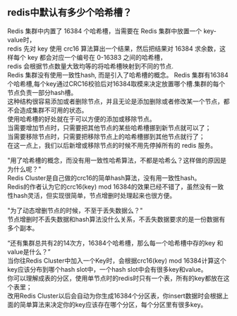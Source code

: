## redis中默认有多少个哈希槽？
Redis 集群中内置了 16384 个哈希槽，当需要在 Redis 集群中放置一个 key-value时，  
redis 先对 key 使用 crc16 算法算出一个结果，然后把结果对 16384 求余数，这样每个 key 都会对应一个编号在 0-16383 之间的哈希槽，  
redis 会根据节点数量大致均等的将哈希槽映射到不同的节点.  
Redis 集群没有使用一致性hash, 而是引入了哈希槽的概念。 
Redis 集群有16384个哈希槽,每个key通过CRC16校验后对16384取模来决定放置哪个槽.集群的每个节点负责一部分hash槽。  
这种结构很容易添加或者删除节点，并且无论是添加删除或者修改某一个节点，都不会造成集群不可用的状态。  
使用哈希槽的好处就在于可以方便的添加或移除节点。  
当需要增加节点时，只需要把其他节点的某些哈希槽挪到新节点就可以了；  
当需要移除节点时，只需要把移除节点上的哈希槽挪到其他节点就行了；  
在这一点上，我们以后新增或移除节点的时候不用先停掉所有的 redis 服务。  

"用了哈希槽的概念，而没有用一致性哈希算法，不都是哈希么？这样做的原因是为什么呢？"  
Redis Cluster是自己做的crc16的简单hash算法，没有用一致性hash。  
Redis的作者认为它的crc16(key) mod 16384的效果已经不错了，虽然没有一致性hash灵活，但实现很简单，节点增删时处理起来也很方便。  

"为了动态增删节点的时候，不至于丢失数据么？"  
节点增删时不丢失数据和hash算法没什么关系，不丢失数据要求的是一份数据有多个副本。  

“还有集群总共有2的14次方，16384个哈希槽，那么每一个哈希槽中存的key 和 value是什么？”  
当你往Redis Cluster中加入一个Key时，会根据crc16(key) mod 16384计算这个key应该分布到哪个hash slot中，一个hash slot中会有很多key和value。  
你可以理解成表的分区，使用单节点时的redis时只有一个表，所有的key都放在这个表里；  
改用Redis Cluster以后会自动为你生成16384个分区表，你insert数据时会根据上面的简单算法来决定你的key应该存在哪个分区，每个分区里有很多key。
